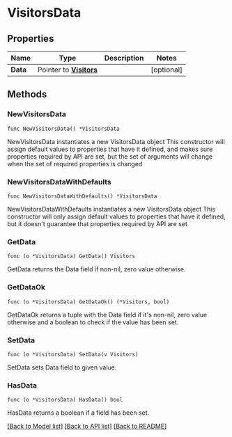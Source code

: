 # VisitorsData

## Properties

Name | Type | Description | Notes
------------ | ------------- | ------------- | -------------
**Data** | Pointer to [**Visitors**](Visitors.md) |  | [optional] 

## Methods

### NewVisitorsData

`func NewVisitorsData() *VisitorsData`

NewVisitorsData instantiates a new VisitorsData object
This constructor will assign default values to properties that have it defined,
and makes sure properties required by API are set, but the set of arguments
will change when the set of required properties is changed

### NewVisitorsDataWithDefaults

`func NewVisitorsDataWithDefaults() *VisitorsData`

NewVisitorsDataWithDefaults instantiates a new VisitorsData object
This constructor will only assign default values to properties that have it defined,
but it doesn't guarantee that properties required by API are set

### GetData

`func (o *VisitorsData) GetData() Visitors`

GetData returns the Data field if non-nil, zero value otherwise.

### GetDataOk

`func (o *VisitorsData) GetDataOk() (*Visitors, bool)`

GetDataOk returns a tuple with the Data field if it's non-nil, zero value otherwise
and a boolean to check if the value has been set.

### SetData

`func (o *VisitorsData) SetData(v Visitors)`

SetData sets Data field to given value.

### HasData

`func (o *VisitorsData) HasData() bool`

HasData returns a boolean if a field has been set.


[[Back to Model list]](HOW-TO.md#documentation-for-models) [[Back to API list]](HOW-TO.md#documentation-for-api-endpoints) [[Back to README]](HOW-TO.md)


